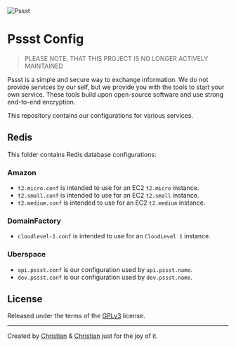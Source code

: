 ![Pssst](http://www.gravatar.org/avatar/2aae9030772d5b59240388522f91468f?s=96)

Pssst Config
============
> PLEASE NOTE, THAT THIS PROJECT IS NO LONGER ACTIVELY MAINTAINED

Pssst is a simple and secure way to exchange information. We do not provide
services by our self, but we provide you with the tools to start your own
service. These tools build upon open-source software and use strong end-to-end
encryption.

This repository contains our configurations for various services.

Redis
-----
This folder contains Redis database configurations:

### Amazon
* `t2.micro.conf` is intended to use for an EC2 `t2.micro` instance.
* `t2.small.conf` is intended to use for an EC2 `t2.small` instance.
* `t2.medium.conf` is intended to use for an EC2 `t2.medium` instance.

### DomainFactory
* `cloudlevel-1.conf` is intended to use for an `CloudLevel 1` instance.

### Uberspace
* `api.pssst.conf` is our configuration used by `api.pssst.name`.
* `dev.pssst.conf` is our configuration used by `dev.pssst.name`.

License
-------
Released under the terms of the [GPLv3](LICENSE) license.

----------
Created by
[Christian](https://github.com/7-bit) & [Christian](https://github.com/cuhsat)
just for the joy of it.
